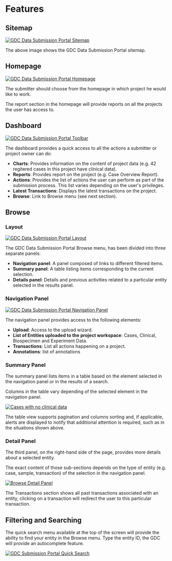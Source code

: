 # Features

## Sitemap

[![GDC Data Submission Portal Sitemap](images/GDC_Submission_Sitemap.png)](images/GDC_Submission_Sitemap.png "Click to see the full image.")

The above image shows the GDC Data Submission Portal sitemap.

## Homepage

[![GDC Data Submission Portal Homepage](images/GDC_Submission_Homepage.png)](images/GDC_Submission_Homepage.png "Click to see the full image.")

The submitter should choose from the homepage in which project he would like to work.

The report section in the homepage will provide reports on all the projects the user has access to.


## Dashboard


[![GDC Data Submission Portal Toolbar](images/GDC_Submission_Dashboard.png)](images/GDC_Submission_Dashboard.png "Click to see the full image.")

The dashboard provides a quick access to all the actions a submitter or project owner can do:

* __Charts__: Provides information on the content of project data (e.g. 42 regitered cases in this project have clinical data).
* __Reports__: Provides report on the project (e.g. Case Overview Report).
* __Actions__: Provides the list of actions the user can perform as part of the submission process. This list varies depending on the user's privileges.
* __Latest Transactions__: Displays the latest transactions on the project.
* __Browse__: Link to Browse menu (see next section).

## Browse

### Layout

[![GDC Data Submission Portal Layout](images/GDC_Submission_Portal_Layout.png)](images/GDC_Submission_Portal_Layout.png "Click to see the full image.")

The GDC Data Submission Portal Browse menu, has been divided into three separate panels:

* __Navigation panel__: A panel composed of links to different filtered items.
* __Summary panel__: A table listing items corresponding to the current selection.
* __Details panel__: Details and previous activities related to a particular entity selected in the results panel.


### Navigation Panel

[![GDC Data Submission Portal Navigation Panel](images/GDC_Submission_Navigation.png)](images/GDC_Submission_Navigation.png "Click to see the full image.")

The navigation panel provides access to the following elements:

* __Upload__: Access to the upload wizard. 
* __List of Entities uploaded to the project workspace__: Cases, Clinical, Biospecimen and Experiment Data.
* __Transactions__: List all actions happening on a project.
* __Annotations__: list of annotations 

### Summary Panel

The summary panel lists items in a table based on the element selected in the navigation panel or in the results of a search.

Columns in the table vary depending of the selected element in the navigation panel.

[![Cases with no clinical data](images/GDC_Submission_Cases_with_no_Clinical_Data.png)](images/GDC_Submission_Cases_with_no_Clinical_Data.png "Click to see the full image.")

The table view supports pagination and columns sorting and, if applicable, alerts are displayed to notify that additional attention is required, such as in the situations shown above.


### Detail Panel

The third panel, on the right-hand side of the page, provides more details about a selected entity.

The exact content of those sub-sections depends on the type of entity (e.g. case, sample, transaction) of the selection in the navigation panel.

[![Browse Detail Panel](images/GDC_Submission_Details_Panel.png)](images/GDC_Submission_Details_Panel.png "Click to see the full image.")

The Transactions section shows all past transactions associated with an entity, clicking on a transaction will redirect the user to this particular transaction.

## Filtering and Searching

The quick search menu available at the top of the screen will provide the ability to find your entity in the Browse menu. Type the entity ID, the GDC will provide an autocomplete feature.

[![GDC Submission Portal Quick Search](images/GDC_Submission_Quick_Search.png)](images/GDC_Submission_Quick_Search.png "Click to see the full image.")
